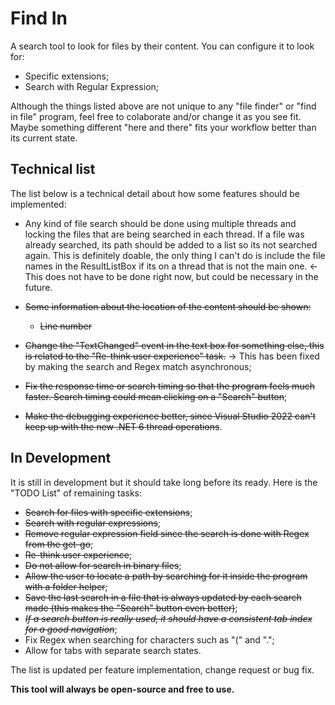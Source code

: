 # Find In

A search tool to look for files by their content. You can configure it to look for:

- Specific extensions;
- Search with Regular Expression;

Although the things listed above are not unique to any "file finder" or "find in file" program, feel free to colaborate and/or change it as you see fit. Maybe something different "here and there" fits your workflow better than its current state.

## Technical list

The list below is a technical detail about how some features should be implemented:

- Any kind of file search should be done using multiple threads and locking the files that are being searched in each thread. If a file was already searched, its path should be added to a list so its not searched again. This is definitely doable, the only thing I can't do is include the file names in the ResultListBox if its on a thread that is not the main one. <- This does not have to be done right now, but could be necessary in the future.

- ~~Some information about the location of the content should be shown:~~
	- ~~Line number~~

- ~~Change the "TextChanged" event in the text box for something else, this is related to the "Re-think user experience" task.~~ -> This has been fixed by making the search and Regex match asynchronous;
- ~~Fix the response time or search timing so that the program feels much faster. Search timing could mean clicking on a "Search" button~~;
- ~~Make the debugging experience better, since Visual Studio 2022 can't keep up with the new .NET 6 thread operations~~.

## In Development

It is still in development but it should take long before its ready. Here is the "TODO List" of remaining tasks:

- ~~Search for files with specific extensions~~;
- ~~Search with regular expressions~~;
- ~~Remove regular expression field since the search is done with Regex from the get-go~~;
- ~~Re-think user experience~~;
- ~~Do not allow for search in binary files~~;
- ~~Allow the user to locate a path by searching for it inside the program with a folder helper~~;
- ~~Save the last search in a file that is always updated by each search made (this makes the "Search" button even better)~~;
- ~~_If a search button is really used, it should have a consistent tab index for a good navigation_~~;
- Fix Regex when searching for characters such as "(" and ".";
- Allow for tabs with separate search states.

The list is updated per feature implementation, change request or bug fix.

**This tool will always be open-source and free to use.**